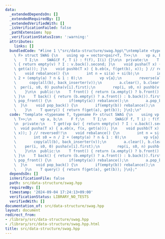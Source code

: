 ```yaml
---
data:
  _extendedDependsOn: []
  _extendedRequiredBy: []
  _extendedVerifiedWith: []
  _isVerificationFailed: false
  _pathExtension: hpp
  _verificationStatusIcon: ':warning:'
  attributes:
    links: []
  bundledCode: "#line 1 \"src/data-structure/swag.hpp\"\ntemplate <typename T, typename\
    \ F> struct SWAG {\n    using vp = vector<pair<T, T>>;\n    vp a, b;\n    F f;\n\
    \    T I;\n    SWAG(F f, T i) : f(f), I(i) {}\n\n  private:\n    T get(vp &v)\
    \ { return empty(v) ? I : v.back().second; }\n    void pusha(T x) { a.eb(x, f(x,\
    \ get(a))); }\n    void pushb(T x) { b.eb(x, f(get(b), x)); } // reversed!!\n\
    \    void rebalance() {\n        int n = si(a) + si(b);\n        int s0 = n /\
    \ 2 + (empty(a) ? n & 1 : 0);\n        vp v{a};\n        reverse(all(v));\n  \
    \      copy(all(b), back_inserter(v));\n        a.clear(), b.clear();\n      \
    \  per(i, s0, 0) pusha(v[i].first);\n        rep(i, s0, n) pushb(v[i].first);\n\
    \    }\n\n  public:\n    T front() { return (a.empty() ? b.front() : a.back()).first;\
    \ }\n    T back() { return (b.empty() ? a.front() : b.back()).first; }\n    void\
    \ pop_front() {\n        if(empty(a)) rebalance();\n        a.pop_back();\n  \
    \  }\n    void pop_back() {\n        if(empty(b)) rebalance();\n        b.pop_back();\n\
    \    }\n    T query() { return f(get(a), get(b)); }\n};\n"
  code: "template <typename T, typename F> struct SWAG {\n    using vp = vector<pair<T,\
    \ T>>;\n    vp a, b;\n    F f;\n    T I;\n    SWAG(F f, T i) : f(f), I(i) {}\n\
    \n  private:\n    T get(vp &v) { return empty(v) ? I : v.back().second; }\n  \
    \  void pusha(T x) { a.eb(x, f(x, get(a))); }\n    void pushb(T x) { b.eb(x, f(get(b),\
    \ x)); } // reversed!!\n    void rebalance() {\n        int n = si(a) + si(b);\n\
    \        int s0 = n / 2 + (empty(a) ? n & 1 : 0);\n        vp v{a};\n        reverse(all(v));\n\
    \        copy(all(b), back_inserter(v));\n        a.clear(), b.clear();\n    \
    \    per(i, s0, 0) pusha(v[i].first);\n        rep(i, s0, n) pushb(v[i].first);\n\
    \    }\n\n  public:\n    T front() { return (a.empty() ? b.front() : a.back()).first;\
    \ }\n    T back() { return (b.empty() ? a.front() : b.back()).first; }\n    void\
    \ pop_front() {\n        if(empty(a)) rebalance();\n        a.pop_back();\n  \
    \  }\n    void pop_back() {\n        if(empty(b)) rebalance();\n        b.pop_back();\n\
    \    }\n    T query() { return f(get(a), get(b)); }\n};"
  dependsOn: []
  isVerificationFile: false
  path: src/data-structure/swag.hpp
  requiredBy: []
  timestamp: '2024-09-04 17:24:13+09:00'
  verificationStatus: LIBRARY_NO_TESTS
  verifiedWith: []
documentation_of: src/data-structure/swag.hpp
layout: document
redirect_from:
- /library/src/data-structure/swag.hpp
- /library/src/data-structure/swag.hpp.html
title: src/data-structure/swag.hpp
---
```

